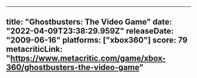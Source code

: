 
---
title: "Ghostbusters: The Video Game"
date: "2022-04-09T23:38:29.959Z"
releaseDate: "2009-06-16"
platforms: ["xbox360"]
score: 79
metacriticLink: "https://www.metacritic.com/game/xbox-360/ghostbusters-the-video-game"
---
